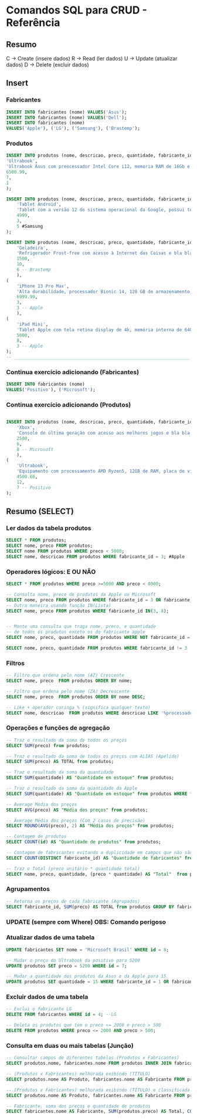 # Comandos SQL para CRUD - Referência

## Resumo
C -> Create (insere dados)
R -> Read (ler dados)
U -> Update (atualizar dados)
D -> Delete (excluir dados)

## Insert
### Fabricantes

```sql
INSERT INTO fabricantes (nome) VALUES('Asus');
INSERT INTO fabricantes (nome) VALUES('Dell');
INSERT INTO fabricantes (nome) 
VALUES('Apple'), ('LG'), ('Samsung'), ('Brastemp');
```

### Produtos

```sql
INSERT INTO produtos (nome, descricao, preco, quantidade, fabricante_id) VALUES(
'Ultrabook',
'Ultrabook Asus com preocessador Intel Core i12, memoria RAM de 16Gb e Windows 11',
6500.99,
7,
1
);

INSERT INTO produtos (nome, descricao, preco, quantidade, fabricante_id) VALUES(
    'Tablet Android',
    'Tablet com a versão 12 do sistema operacional da Google, possui tela de 10 polegadas e armazenamento de 64 GB',
    4999,
    3,
    5 #Samsung
);

INSERT INTO produtos (nome, descricao, preco, quantidade, fabricante_id) VALUES(
    'Geladeira',
    'Refrigerador Frost-free com acesso à Internet das Coisas e bla bla bla',
    1500,
    10,
    6 -- Brastemp
    ),
(
    'iPhone 13 Pro Max',
    'Alta durabilidade, processador Bionic 14, 128 GB de armazenamento, 6GB de RAM e caro pra caramba',
    6999.99,
    3,
    3 -- Apple
    ),
(
    'iPad Mini',
    'Tablet Apple com tela retina display de 4k, memória interna de 64GB,acesso ai iCloud',
    5000,
    8,
    3 -- Apple
);
-- ___________________________________________________________________
```

### Continua exercício adicionando (Fabricantes)

```sql
INSERT INTO fabricantes (nome) 
VALUES('Positivo'), ('Microsoft');
```
### Continua exercício adicionando (Produtos)

```sql

INSERT INTO produtos (nome, descricao, preco, quantidade, fabricante_id) VALUES(
    'Xbox',
    'Console de última geração com acesso aos melhores jogos e bla bla',
    2500,
    6,
    8 -- Microsoft
    ),
(
    'Ultrabook',
    'Equipamento com processamento AMD Ryzen5, 12GB de RAM, placa de vídeo RTX',
    4500.68,
    12,
    7 -- Positivo
);

```
<!-- ___________________________________________________________ -->
## Resumo (SELECT)
### Ler dados da tabela produtos
```sql
SELECT * FROM produtos;
SELECT nome, preco FROM produtos;
SELECT nome FROM produtos WHERE preco < 5000;
SELECT nome, descricao FROM produtos WHERE fabricante_id = 3; #Apple
```
### Operadores lógicos: E OU NÂO

```sql
SELECT * FROM produtos WHERE preco >=5000 AND preco < 8000;

-- Consulta nome, preco de produtos da Apple ou Microsoft
SELECT nome, preco FROM produtos WHERE fabricante_id = 3 OR fabricante_id = 8;
-- Outra maneira usando função IN(Lista)
SELECT nome, preco FROM produtos WHERE fabricante_id IN(3, 8);


-- Monte uma consulta que traga nome, preco, e quantidade
-- de todos os produtos exceto os do fabricante apple
SELECT nome, preco, quantidade FROM produtos WHERE NOT fabricante_id = 3 ; # versão 1 usando NOT

SELECT nome, preco, quantidade FROM produtos WHERE fabricante_id != 3 ; # versão 2 usando operador != (diferente)
```
<!-- ___________________________________________________________ -->
### Filtros
```sql
-- Filtro que ordena pelo nome (AZ) Crescente
SELECT nome, preco  FROM produtos ORDER BY nome;

-- Filtro que ordena pelo nome (ZA) Decrescente
SELECT nome, preco  FROM produtos ORDER BY nome DESC;

-- Like + operador coringa % (significa qualquer texto)
SELECT nome, descricao  FROM produtos WHERE descricao LIKE '%processador%';
```

<!-- ___________________________________________________________ -->
### Operações e funções de agregação
```sql
-- Traz o resultado da soma de todos os preços
SELECT SUM(preco) from produtos;

-- Traz o resultado da soma de todos os preços com ALIAS (Apelido)
SELECT SUM(preco) AS TOTAL from produtos;

-- Traz o resultado da soma da quantidade
SELECT SUM(quantidade) AS "Quantidade em estoque" from produtos;

-- Traz o resultado da soma da quantidade da Apple
SELECT SUM(quantidade) AS "Quantidade em estoque" from produtos WHERE fabricante_id = 3;

-- Average Média dos preços
SELECT AVG(preco) AS "Média dos preços" from produtos;

-- Average Média dos preços (Com 2 casas de precisão)
SELECT ROUND(AVG(preco), 2) AS "Média dos preços" from produtos;

-- Contagem de produtos
SELECT COUNT(id) AS "Quantidade de produtos" from produtos;

-- Contagem de fabricantes evitando a duplicidade em campos que não são chave-primária (Distinct)
SELECT COUNT(DISTINCT fabricante_id) AS "Quantidade de fabricantes" from produtos;

-- Traz o Total (preco unitário * quantidade total)
SELECT nome, preco, quantidade, (preco * quantidade) AS "Total"  from produtos;

```
<!-- ___________________________________________________________ -->
### Agrupamentos
```sql
-- Retorna os preços de cada fabricante (Agrupados)
SELECT fabricante_id, SUM(preco) AS TOTAL from produtos GROUP BY fabricante_id;

```

<!-- ___________________________________________________________ -->
### UPDATE (sempre com Where) OBS: Comando perigoso

### Atualizar dados de uma tabela
```sql
UPDATE fabricantes SET nome = 'Microsoft Brasil' WHERE id = 8;

-- Mudar o preço do Ultrabook da positivo para 5200
UPDATE produtos SET preco = 5200 WHERE id = 7;

-- Mudar a quantidade dos produtos da Asus e da Apple para 15
UPDATE produtos SET quantidade = 15 WHERE fabricante_id = 1 OR fabricante_id = 3;

```
<!-- ___________________________________________________________ -->
### Excluir dados de uma tabela
```sql
-- Exclui o fabricante LG
DELETE FROM fabricantes WHERE id = 4; --LG

-- Deleta os produtos que tem o preco <= 2000 e preco > 500
DELETE FROM produtos WHERE preco <= 2000 AND preco > 500;

```
<!-- ___________________________________________________________ -->
### Consulta em duas ou mais tabelas (Junção)
```sql
-- Consultar campos de diferentes tabelas (Produtos x Fabricantes)
SELECT produtos.nome, fabricantes.nome FROM produtos INNER JOIN fabricantes ON produtos.fabricante_id = fabricantes.id;

-- (Produtos x Fabricantes) melhorada exibindo (TÍTULO)
SELECT produtos.nome AS Produto, fabricantes.nome AS Fabricante FROM produtos INNER JOIN fabricantes ON produtos.fabricante_id = fabricantes.id;

-- (Produtos x Fabricantes) melhorada exibindo (TÍTULO) e classificada por (PRODUTOS) A-Z e depois por (FABRICANTES) A-Z
SELECT produtos.nome AS Produto, fabricantes.nome AS Fabricante FROM produtos INNER JOIN fabricantes ON produtos.fabricante_id = fabricantes.id ORDER BY produtos.nome, fabricantes.nome;

-- Fabricante, soma dos preços e quantidade de produtos
SELECT fabricantes.nome AS Fabricante, SUM(produtos.preco) AS Total, COUNT(produtos.fabricante_id) AS "QTD de produtos" FROM produtos INNER JOIN fabricantes ON produtos.fabricante_id = fabricantes.id GROUP BY Fabricante ORDER BY Total;


```